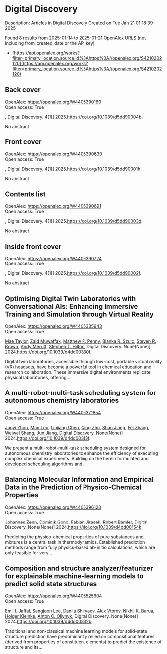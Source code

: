 # Digital Discovery
Description: Articles in Digital Discovery
Created on Tue Jan 21 01:18:39 2025

Found 8 results from 2025-01-14 to 2025-01-21
OpenAlex URLS (not including from_created_date or the API key)
- [https://api.openalex.org/works?filter=primary_location.source.id%3Ahttps%3A//openalex.org/S4210202120](https://api.openalex.org/works?filter=primary_location.source.id%3Ahttps%3A//openalex.org/S4210202120)

## Back cover   

OpenAlex: https://openalex.org/W4406390160    
Open access: True
    
, Digital Discovery. 4(1)] 2025.https://doi.org/10.1039/d5dd90004b.
    
No abstract    

    

## Front cover   

OpenAlex: https://openalex.org/W4406390630    
Open access: True
    
, Digital Discovery. 4(1)] 2025.https://doi.org/10.1039/d5dd90001h.
    
No abstract    

    

## Contents list   

OpenAlex: https://openalex.org/W4406390691    
Open access: True
    
, Digital Discovery. 4(1)] 2025.https://doi.org/10.1039/d5dd90003d.
    
No abstract    

    

## Inside front cover   

OpenAlex: https://openalex.org/W4406390724    
Open access: True
    
, Digital Discovery. 4(1)] 2025.https://doi.org/10.1039/d5dd90002f.
    
No abstract    

    

## Optimising Digital Twin Laboratories with Conversational AIs: Enhancing Immersive Training and Simulation through Virtual Reality   

OpenAlex: https://openalex.org/W4406335943    
Open access: True
    
[Mae Taylor](https://openalex.org/A5038366184), [Zaid Muwaffak](https://openalex.org/A5067813766), [Matthew R. Penny](https://openalex.org/A5019069308), [Blanka R. Szulc](https://openalex.org/A5112217546), [Steven R. Brown](https://openalex.org/A5023120183), [Andy Merritt](https://openalex.org/A5066005230), [Stephen T. Hilton](https://openalex.org/A5061175078), Digital Discovery. None(None)] 2024.https://doi.org/10.1039/d4dd00330f.
    
Digital twin laboratories, accessible through low-cost, portable virtual reality (VR) headsets, have become a powerful tool in chemical education and research collaboration. These immersive digital environments replicate physical laboratories, offering...    

    

## A multi-robot-multi-task scheduling system for autonomous chemistry laboratories   

OpenAlex: https://openalex.org/W4406371854    
Open access: True
    
[Junyi Zhou](https://openalex.org/A5032730117), [Man Luo](https://openalex.org/A5101916360), [Linjiang Chen](https://openalex.org/A5053751282), [Qing Zhu](https://openalex.org/A5077458151), [Shan Jiang](https://openalex.org/A5007425194), [Fei Zhang](https://openalex.org/A5100412164), [Weiwei Shang](https://openalex.org/A5031221880), [Jun Jiang](https://openalex.org/A5100619997), Digital Discovery. None(None)] 2024.https://doi.org/10.1039/d4dd00313f.
    
We present a multi-robot-multi-task scheduling system designed for autonomous chemistry laboratories to enhance the efficiency of executing complex chemical experiments. Building on the herein formulated and developed scheduling algorithms and...    

    

## Balancing Molecular Information and Empirical Data in the Prediction of Physico-Chemical Properties   

OpenAlex: https://openalex.org/W4406396123    
Open access: True
    
[Johannes Zenn](https://openalex.org/A5010702746), [Dominik Gond](https://openalex.org/A5002792104), [Fabian Jirasek](https://openalex.org/A5081019709), [Robert Bamler](https://openalex.org/A5045460222), Digital Discovery. None(None)] 2024.https://doi.org/10.1039/d4dd00154k.
    
Predicting the physico-chemical properties of pure substances and mixtures is a central task in thermodynamics. Established prediction methods range from fully physics-based ab-initio calculations, which are only feasible for very...    

    

## Composition and structure analyzer/featurizer for explainable machine-learning models to predict solid state structures   

OpenAlex: https://openalex.org/W4406525604    
Open access: True
    
[Emil I. Jaffal](https://openalex.org/A5114280567), [Sangjoon Lee](https://openalex.org/A5100750437), [Danila Shiryaev](https://openalex.org/A5112725205), [Alex Vtorov](https://openalex.org/A5084628527), [Nikhil K. Barua](https://openalex.org/A5065879160), [Holger Kleinke](https://openalex.org/A5067943258), [Anton O. Oliynyk](https://openalex.org/A5017376122), Digital Discovery. None(None)] 2024.https://doi.org/10.1039/d4dd00332b.
    
Traditional and non-classical machine learning models for solid-state structure prediction have predominantly relied on compositional features (derived from properties of constituent elements) to predict the existence of structure and its...    

    
